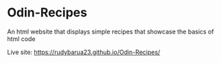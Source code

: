 # Odin-Recipes

An html website that displays simple recipes that showcase the basics of html code

Live site: https://rudybarua23.github.io/Odin-Recipes/


